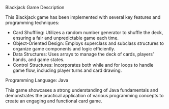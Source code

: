 Blackjack Game Description

This Blackjack game has been implemented with several key features and programming techniques:

- Card Shuffling: Utilizes a random number generator to shuffle the deck, ensuring a fair and unpredictable game each time.
- Object-Oriented Design: Employs superclass and subclass structures to organize game components and logic efficiently.
- Data Structures: Uses arrays to manage the deck of cards, players’ hands, and game states.
- Control Structures: Incorporates both while and for loops to handle game flow, including player turns and card drawing.

Programming Language: Java

This game showcases a strong understanding of Java fundamentals and demonstrates the practical application of various programming concepts to create an engaging and functional card game.

